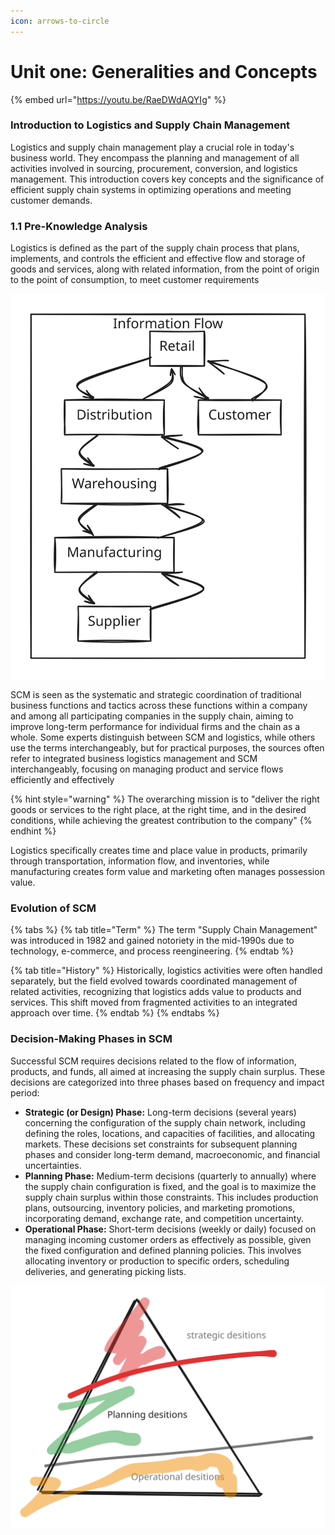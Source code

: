 ```yaml
---
icon: arrows-to-circle
---
```


# Unit one: Generalities and Concepts



{% embed url="https://youtu.be/RaeDWdAQYIg" %}

### Introduction to Logistics and Supply Chain Management

Logistics and supply chain management play a crucial role in today's business world. They encompass the planning and management of all activities involved in sourcing, procurement, conversion, and logistics management. This introduction covers key concepts and the significance of efficient supply chain systems in optimizing operations and meeting customer demands.

### 1.1 Pre-Knowledge Analysis

Logistics is defined as the part of the supply chain process that plans, implements, and controls the efficient and effective flow and storage of goods and services, along with related information, from the point of origin to the point of consumption, to meet customer requirements

<img src="../../.gitbook/assets/file.excalidraw (21).svg" alt="" class="gitbook-drawing">

SCM is seen as the systematic and strategic coordination of traditional business functions and tactics across these functions within a company and among all participating companies in the supply chain, aiming to improve long-term performance for individual firms and the chain as a whole. Some experts distinguish between SCM and logistics, while others use the terms interchangeably, but for practical purposes, the sources often refer to integrated business logistics management and SCM interchangeably, focusing on managing product and service flows efficiently and effectively

{% hint style="warning" %}
The overarching mission is to "deliver the right goods or services to the right place, at the right time, and in the desired conditions, while achieving the greatest contribution to the company"
{% endhint %}

Logistics specifically creates time and place value in products, primarily through transportation, information flow, and inventories, while manufacturing creates form value and marketing often manages possession value.

### Evolution of SCM

{% tabs %}
{% tab title="Term" %}
The term "Supply Chain Management" was introduced in 1982 and gained notoriety in the mid-1990s due to technology, e-commerce, and process reengineering.
{% endtab %}

{% tab title="History" %}
Historically, logistics activities were often handled separately, but the field evolved towards coordinated management of related activities, recognizing that logistics adds value to products and services. This shift moved from fragmented activities to an integrated approach over time.
{% endtab %}
{% endtabs %}

### Decision-Making Phases in SCM

Successful SCM requires decisions related to the flow of information, products, and funds, all aimed at increasing the supply chain surplus. These decisions are categorized into three phases based on frequency and impact period:&#x20;

* **Strategic (or Design) Phase:** Long-term decisions (several years) concerning the configuration of the supply chain network, including defining the roles, locations, and capacities of facilities, and allocating markets. These decisions set constraints for subsequent planning phases and consider long-term demand, macroeconomic, and financial uncertainties.&#x20;
* **Planning Phase:** Medium-term decisions (quarterly to annually) where the supply chain configuration is fixed, and the goal is to maximize the supply chain surplus within those constraints. This includes production plans, outsourcing, inventory policies, and marketing promotions, incorporating demand, exchange rate, and competition uncertainty.&#x20;
* **Operational Phase:** Short-term decisions (weekly or daily) focused on managing incoming customer orders as effectively as possible, given the fixed configuration and defined planning policies. This involves allocating inventory or production to specific orders, scheduling deliveries, and generating picking lists.

<img src="../../.gitbook/assets/file.excalidraw (22).svg" alt="" class="gitbook-drawing">

